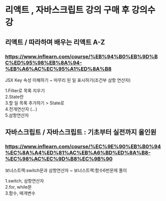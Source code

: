 # 리액트 , 자바스크립트 강의 구매 후 강의수강  
## 리액트 / 따라하며 배우는 리액트 A-Z  
### https://www.inflearn.com/course/%EB%94%B0%EB%9D%BC%ED%95%98%EB%8A%94-%EB%A6%AC%EC%95%A1%ED%8A%B8  

JSX Key 속성 이해하기 ~ 마무리 된 일 표시하기(조건부 삼항 연산자)

1.Filter로 목록 지우기  
2.State란  
3.할 일 목록 추가하기 > State로  
4.전개연산자 (...)  
5.삼항연산자

## 자바스크립트 / 자바스크립트 : 기초부터 실전까지 올인원  
### https://www.inflearn.com/course/%EC%9E%90%EB%B0%94%EC%8A%A4%ED%81%AC%EB%A6%BD%ED%8A%B8-%EC%98%AC%EC%9D%B8%EC%9B%90

보너스트랙:switch문과 삼항연산자 ~ 보너스트랙:함수6번문제 풀이  

1.switch, 삼항연산자    
2.for, while문  
3.함수, 매개변수  